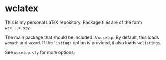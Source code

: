 wclatex
=======

This is my personal LaTeX repository.
Package files are of the form `wc<...>.sty`.

The main package that should be included is `wcsetup`.
By default, this loads `wcmath` and `wccmd`.
If the `listings` option is provided, it also loads `wclistings`.

See `wcsetup.sty` for more options.

